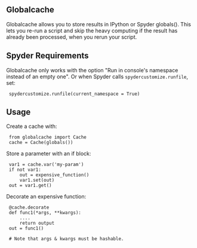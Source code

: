 Globalcache
-----------
Globalcache allows you to store results in IPython or Spyder globals().
This lets you re-run a script and skip the heavy computing if the result 
has already been processed, when you rerun your script. 


Spyder Requirements
--------------------
Globalcache only works with the option "Run in console's namespace instead of 
an empty one". Or when Spyder calls `spydercustomize.runfile`, set:

	 spydercustomize.runfile(current_namespace = True)

Usage
-----

Create a cache with:
    
     from globalcache import Cache
     cache = Cache(globals())
    

Store a parameter with an if block:
    
     var1 = cache.var('my-param')
     if not var1:
         out = expensive_function()
         var1.set(out)
     out = var1.get()
    
Decorate an expensive function:

     @cache.decorate
     def func1(*args, **kwargs):
         ....
         return output
     out = func1()
    
     # Note that args & kwargs must be hashable. 



